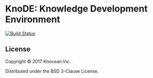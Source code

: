 # KnoDE: Knowledge Development Environment

[![Build Status](https://travis-ci.org/knocean/knode.svg?branch=master)](https://travis-ci.org/knocean/knode)

## License

Copyright © 2017 Knocean Inc.

Distributed under the BSD 3-Clause License.
